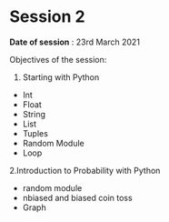 # Session 2

**Date of session** : 23rd March 2021

Objectives of the session:

1. Starting with Python

- Int
- Float
- String
- List
- Tuples
- Random Module
- Loop

2.Introduction to Probability with Python

- random module
- nbiased and biased coin toss
- Graph


